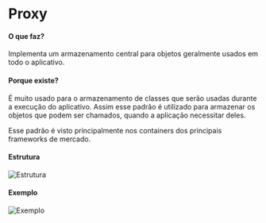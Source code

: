 # Proxy

#### O que faz?

Implementa um armazenamento central para
objetos geralmente usados em todo o aplicativo.

#### Porque existe?

É muito usado para o armazenamento de classes que serão
usadas durante a execução do aplicativo. Assim esse padrão
é utilizado para armazenar os objetos que podem ser chamados,
quando a aplicação necessitar deles.

Esse padrão é visto principalmente nos containers dos principais
frameworks de mercado.

#### Estrutura

![Estrutura](https://i.ibb.co/1bWCk68/estrutura-registry.png)

#### Exemplo

![Exemplo](https://i.ibb.co/L0KyZ8P/exemplo-registry.png)
